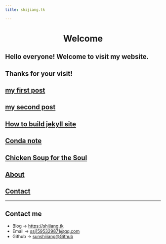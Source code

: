 ```yaml
---
title: shijiang.tk

---
```


# <center> Welcome 
## Hello everyone! Welcome to visit my website. 
## Thanks for your visit!

## [my first post](/post/2022-07-29-test/)
  
## [my second post](/post/2022-07-29-second-test/)

## [How to build jekyll site](/post/2022-07-28-how-to-build-jekyll/)
  
## [Conda note](/post/conda-note/)
  
## [Chicken Soup for the Soul](/post/2022-08-01-chicken-soup-for-the-soul.md)

## [About](/about.md)

## [Contact](/contact.md)
---

## Contact me

* Blog -> <https://shijiang.tk>
* Email -> <ssj1595329871@qq.com>
* Github -> [sunshijiang@Github](https://github.com/sunshijiang)

